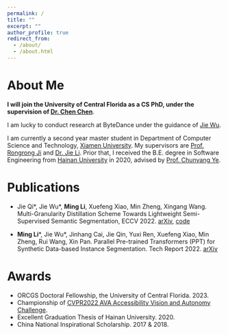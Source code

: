 ```yaml
---
permalink: /
title: ""
excerpt: ""
author_profile: true
redirect_from:
  - /about/
  - /about.html
---
```


# About Me
**I will join the University of Central Florida as a CS PhD, under the supervision of [Dr. Chen Chen](https://www.crcv.ucf.edu/chenchen/index.html)**.

I am lucky to conduct research at ByteDance under the guidance of [Jie Wu](https://wujie1010.github.io/).

I am currently a second year master student in Department of Computer Science and Technology, [Xiamen University](https://en.xmu.edu.cn/). My supervisors are [Prof. Rongrong Ji](https://mac.xmu.edu.cn/rrji_en/) and [Dr. Jie Li](https://m0re.fun/). Prior that, I received the B.E. degree in Software Engineering from [Hainan University](http://en.hainanu.edu.cn/) in 2020, advised by [Prof. Chunyang Ye](https://scholar.google.com/citations?user=EA6Er_MAAAAJ&hl=zh-CN&oi=ao).

# Publications
* Jie Qi\*, Jie Wu\*, **Ming Li**, Xuefeng Xiao, Min Zheng, Xingang Wang. Multi-Granularity Distillation Scheme Towards Lightweight Semi-Supervised Semantic Segmentation, ECCV 2022. [arXiv](https://arxiv.org/abs/2208.10169), [code](https://github.com/JayQine/MGD-SSSS)

* **Ming Li**\*, Jie Wu\*, Jinhang Cai, Jie Qin, Yuxi Ren, Xuefeng Xiao, Min Zheng, Rui Wang, Xin Pan. Parallel Pre-trained Transformers (PPT) for Synthetic Data-based Instance Segmentation. Tech Report 2022. [arXiv](https://arxiv.org/abs/2206.10845)


# Awards
* ORCGS Doctoral Fellowship, the University of Central Florida. 2023.
* Championship of [CVPR2022 AVA Accessibility Vision and Autonomy Challenge](https://accessibility-cv.github.io/).
* Excellent Graduation Thesis of Hainan University. 2020.
* China National Inspirational Scholarship. 2017 & 2018.